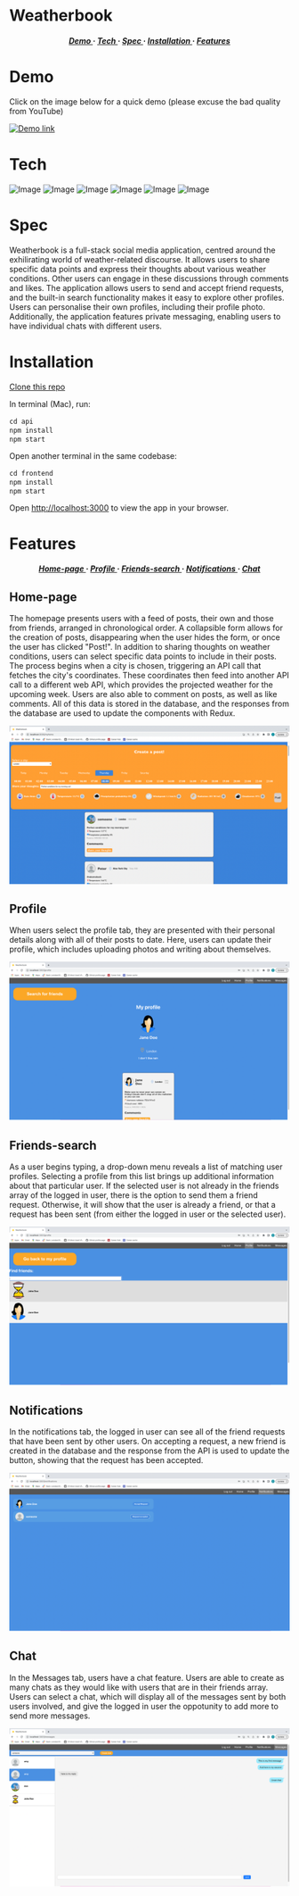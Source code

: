 # Weatherbook
<div>

<h5 align="center">
<a href='https://github.com/tbuller/weatherbook/blob/main/README.md#Demo'> Demo </a> <span> · </span>  
<a href='https://github.com/tbuller/weatherbook/blob/main/README.md#Tech'> Tech </a> <span> · </span>
<a href='https://github.com/tbuller/weatherbook/blob/main/README.md#Spec'> Spec </a> <span> · </span>
<a href='https://github.com/tbuller/weatherbook/blob/main/README.md#Installation'> Installation </a><span> · </span>
<a href='https://github.com/tbuller/weatherbook/blob/main/README.md#Features'> Features </a>
<h5>
</div>
  
# Demo  

Click on the image below for a quick demo (please excuse the bad quality from YouTube)

[![Demo link](https://img.youtube.com/vi/yCt4OlxP7xI/0.jpg)](https://www.youtube.com/watch?v=yCt4OlxP7xI)

# Tech

![Image](https://img.shields.io/badge/React-20232A?style=for-the-badge&logo=react&logoColor=61DAFB)
![Image](https://img.shields.io/badge/Redux-593D88?style=for-the-badge&logo=redux&logoColor=white)
![Image](https://img.shields.io/badge/node.js-6DA55F?style=for-the-badge&logo=node.js&logoColor=white)
![Image](https://img.shields.io/badge/Express.js-000000?style=for-the-badge&logo=express&logoColor=white)
![Image](https://img.shields.io/badge/MongoDB-4EA94B?style=for-the-badge&logo=mongodb&logoColor=white)
![Image](https://img.shields.io/badge/Sass-CC6699?style=for-the-badge&logo=sass&logoColor=white)

# Spec

Weatherbook is a full-stack social media application, centred around the exhilirating world of weather-related discourse. It allows users to share specific data points and express their thoughts about various weather conditions. Other users can engage in these discussions through comments and likes. The application allows users to send and accept friend requests, and the built-in search functionality makes it easy to explore other profiles. Users can personalise their own profiles, including their profile photo. Additionally, the application features private messaging, enabling users to have individual chats with different users.

# Installation

[Clone this repo](https://github.com/tbuller/weatherbook.git)

In terminal (Mac), run:

```
cd api
npm install
npm start
```
Open another terminal in the same codebase:
```
cd frontend
npm install
npm start
```

Open [http://localhost:3000](http://localhost:3000) to view the app in your browser.

# Features
  
<h5 align="center">
<a href='https://github.com/tbuller/weatherbook/blob/main/README.md##Home-page'> Home-page </a> <span> · </span> 
<a href='https://github.com/tbuller/weatherbook/blob/main/README.md##Profile'> Profile </a> <span> · </span>
<a href='https://github.com/tbuller/weatherbook/blob/main/README.md##Friends-search'> Friends-search </a> <span> · </span> 
<a href='https://github.com/tbuller/weatherbook/blob/main/README.md##Notifications'> Notifications </a> <span> · </span>  
<a href='https://github.com/tbuller/weatherbook/blob/main/README.md##Chat'> Chat </a>
<h5>
</div>

## Home-page

The homepage presents users with a feed of posts, their own and those from friends, arranged in chronological order. A collapsible form allows for the creation of posts, disappearing when the user hides the form, or once the user has clicked "Post!". In addition to sharing thoughts on weather conditions, users can select specific data points to include in their posts. The process begins when a city is chosen, triggering an API call that fetches the city's coordinates. These coordinates then feed into another API call to a different web API, which provides the projected weather for the upcoming week. Users are also able to comment on posts, as well as like comments. All of this data is stored in the database, and the responses from the database are used to update the components with Redux.

![Image](https://github.com/tbuller/weatherbook/blob/main/frontend/public/README_images/Weatherbook-homepage-screenshot.png)

## Profile

When users select the profile tab, they are presented with their personal details along with all of their posts to date. Here, users can update their profile, which includes uploading photos and writing about themselves.

![Image](https://github.com/tbuller/weatherbook/blob/main/frontend/public/README_images/Weatherbook-profile-screenshot.png)

## Friends-search

As a user begins typing, a drop-down menu reveals a list of matching user profiles. Selecting a profile from this list brings up additional information about that particular user. If the selected user is not already in the friends array of the logged in user, there is the option to send them a friend request. Otherwise, it will show that the user is already a friend, or that a request has been sent (from either the logged in user or the selected user).

![Image](https://github.com/tbuller/weatherbook/blob/main/frontend/public/README_images/Weatherbook-find-friends-screenshot.png)

## Notifications

In the notifications tab, the logged in user can see all of the friend requests that have been sent by other users. On accepting a request, a new friend is created in the database and the response from the API is used to update the button, showing that the request has been accepted.

![Image](https://github.com/tbuller/weatherbook/blob/main/frontend/public/README_images/Weatherbook-notifications-screenshot.png)

## Chat

In the Messages tab, users have a chat feature. Users are able to create as many chats as they would like with users that are in their friends array. Users can select a chat, which will display all of the messages sent by both users involved, and give the logged in user the oppotunity to add more to send more messages.

![Image](https://github.com/tbuller/weatherbook/blob/main/frontend/public/README_images/Weatherbook-chats-screenshot.png)

